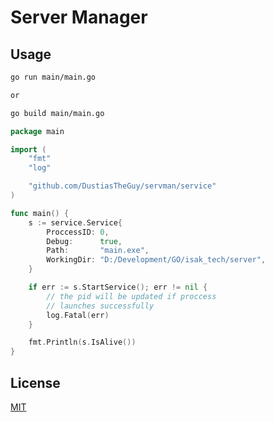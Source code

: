 # Server Manager

## Usage

```bash
go run main/main.go

or

go build main/main.go
```

```GO
package main

import (
	"fmt"
	"log"

	"github.com/DustiasTheGuy/servman/service"
)

func main() {
	s := service.Service{
		ProccessID: 0,
		Debug:      true,
		Path:       "main.exe",
		WorkingDir: "D:/Development/GO/isak_tech/server",
	}

	if err := s.StartService(); err != nil {
		// the pid will be updated if proccess
		// launches successfully
		log.Fatal(err)
	}

	fmt.Println(s.IsAlive())
}
```
## License
[MIT](https://choosealicense.com/licenses/mit/)